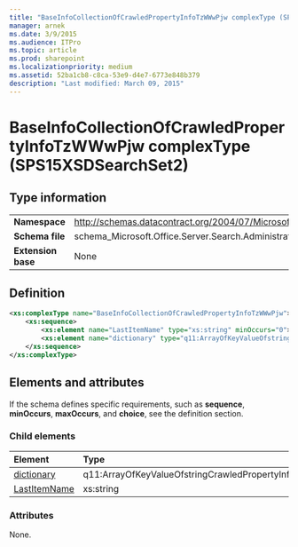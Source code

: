 ```yaml
---
title: "BaseInfoCollectionOfCrawledPropertyInfoTzWWwPjw complexType (SPS15XSDSearchSet2)"
manager: arnek
ms.date: 3/9/2015
ms.audience: ITPro
ms.topic: article
ms.prod: sharepoint
ms.localizationpriority: medium
ms.assetid: 52ba1cb8-c8ca-53e9-d4e7-6773e848b379
description: "Last modified: March 09, 2015"
---
```


# BaseInfoCollectionOfCrawledPropertyInfoTzWWwPjw complexType (SPS15XSDSearchSet2)

 
  
## Type information

|||
|:-----|:-----|
|**Namespace** <br/> |http://schemas.datacontract.org/2004/07/Microsoft.Office.Server.Search.Administration  <br/> |
|**Schema file** <br/> |schema_Microsoft.Office.Server.Search.Administration.xsd  <br/> |
|**Extension base** <br/> |None  <br/> |
   
## Definition

```XML
<xs:complexType name="BaseInfoCollectionOfCrawledPropertyInfoTzWWwPjw">
    <xs:sequence>
        <xs:element name="LastItemName" type="xs:string" minOccurs="0"></xs:element>
        <xs:element name="dictionary" type="q11:ArrayOfKeyValueOfstringCrawledPropertyInfoy6h3NzC8" minOccurs="0"></xs:element>
    </xs:sequence>
</xs:complexType>

```

## Elements and attributes

If the schema defines specific requirements, such as **sequence**, **minOccurs**, **maxOccurs**, and **choice**, see the definition section. 
  
### Child elements

|**Element**|**Type**|**Description**|
|:-----|:-----|:-----|
|[dictionary](dictionary-element-baseinfocollectionofcrawledpropertyinfotzwwwpjw-complextypesp.md) <br/> |q11:ArrayOfKeyValueOfstringCrawledPropertyInfoy6h3NzC8  <br/> ||
|[LastItemName](lastitemname-element-baseinfocollectionofcrawledpropertyinfotzwwwpjw-complextype.md) <br/> |xs:string  <br/> ||
   
### Attributes

None.
  


